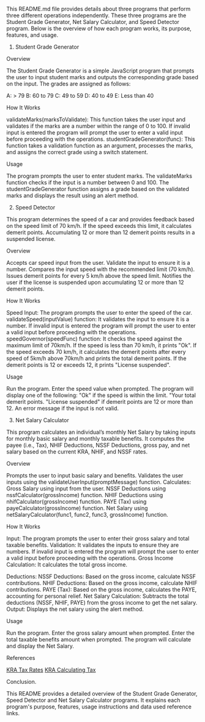 
This README.md file provides details about three programs that perform three different operations independently. These three programs are the Student Grade Generator, Net Salary Calculator, and Speed Detector program. Below is the overview of how each program works, its purpose, features, and usage.

1. Student Grade Generator

Overview

The Student Grade Generator is a simple JavaScript program that prompts the user to input student marks and outputs the corresponding grade based on the input. The grades are assigned as follows:

A: > 79
B: 60 to 79
C: 49 to 59
D: 40 to 49
E: Less than 40

How It Works

validateMarks(marksToValidate): This function takes the user input and validates if the marks are a number within the range of 0 to 100.
If invalid input is entered the program will prompt the user to enter a valid input before proceeding with the operations.
studentGradeGenerator(func): This function takes a validation function as an argument, processes the marks, and assigns the correct grade using a switch statement.

Usage

The program prompts the user to enter student marks.
The validateMarks function checks if the input is a number between 0 and 100.
The studentGradeGenerator function assigns a grade based on the validated marks and displays the result using an alert method.


2. Speed Detector 

This program determines the speed of a car and provides feedback based on the speed limit of 70 km/h. If the speed exceeds this limit, it calculates demerit points. Accumulating 12 or more than 12 demerit points results in a suspended license.

Overview

Accepts car speed input from the user.
Validate the input to ensure it is a number.
Compares the input speed with the recommended limit (70 km/h).
Issues demerit points for every 5 km/h above the speed limit.
Notifies the user if the license is suspended upon accumulating 12 or more than 12 demerit points.

How It Works

Speed Input: The program prompts the user to enter the speed of the car.
validateSpeed(inputValue) function: It validates the input to ensure it is a number.
If invalid input is entered the program will prompt the user to enter a valid input before proceeding with the operations.
speedGovernor(speedFunc) function: It checks the speed against the maximum limit of 70km/h.
If the speed is less than 70 km/h, it prints "Ok".
If the speed exceeds 70 km/h, it calculates the demerit points after every speed of 5km/h above 70km/h and prints the total demerit points.
If the demerit points is 12 or exceeds 12, it prints "License suspended".

Usage

Run the program.
Enter the speed value when prompted.
The program will display one of the following:
 "Ok" if the speed is within the limit.
 "Your total demerit points.
"License suspended" if demerit points are 12 or more than 12.
An error message if the input is not valid.


3. Net Salary Calculator

This program calculates an individual’s monthly Net Salary by taking inputs for monthly basic salary and monthly taxable benefits. It computes the payee (i.e., Tax), NHIF Deductions, NSSF Deductions, gross pay, and net salary based on the current KRA, NHIF, and NSSF rates.

Overview

Prompts the user to input basic salary and benefits.
Validates the user inputs using the validateUserInput(promptMessage) function.
Calculates:
 Gross Salary using input from the user.
NSSF Deductions using nssfCalculator(grossIncome) function.
NHIF Deductions using nhifCalculator(grossIncome) function.
PAYE (Tax) using payeCalculator(grossIncome) function.
Net Salary using netSalaryCalculator(func1, func2, func3, grossIncome) function.

How It Works

Input: The program prompts the user to enter their gross salary and total taxable benefits.
Validation: It validates the inputs to ensure they are numbers.
If invalid input is entered the program will prompt the user to enter a valid input before proceeding with the operations.
Gross Income Calculation: It calculates the total gross income.
 
Deductions:
NSSF Deductions: Based on the gross income, calculate NSSF contributions.
NHIF Deductions: Based on the gross income, calculate NHIF contributions.
PAYE (Tax): Based on the gross income, calculates the PAYE, accounting for personal relief.
Net Salary Calculation: Subtracts the total deductions (NSSF, NHIF, PAYE) from the gross income to get the net salary.
    Output: Displays the net salary using the alert method.

Usage

Run the program.
Enter the gross salary amount when prompted.
Enter the total taxable benefits amount when prompted.
The program will calculate and display the Net Salary.


References

[KRA Tax Rates](https://www.aren.co.ke/payroll/taxrates.htm)
[KRA Calculating Tax](https://www.kra.go.ke/en/individual/calculate-tax/calculating-tax/paye)




Conclusion.

This README provides a detailed overview of the Student Grade Generator, Speed Detector and Net Salary Calculator programs. It explains each program's purpose, features, usage instructions and data used reference links.

  
